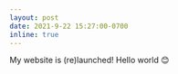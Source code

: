 ```yaml
---
layout: post
date: 2021-9-22 15:27:00-0700
inline: true
---
```


My website is (re)launched! Hello world 😊
